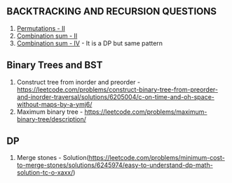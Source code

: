 ## BACKTRACKING AND RECURSION QUESTIONS

1. [Permutations - II](https://leetcode.com/problems/permutations-ii/)
2. [Combination sum - II](https://leetcode.com/problems/combination-sum-ii/description/)
3. [Combination sum - IV](https://leetcode.com/problems/combination-sum-iv/description/) - It is a DP but same pattern


## Binary Trees and BST
1. Construct tree from inorder and preorder - https://leetcode.com/problems/construct-binary-tree-from-preorder-and-inorder-traversal/solutions/6205004/c-on-time-and-oh-space-without-maps-by-a-ymj6/
2. Maximum binary tree - https://leetcode.com/problems/maximum-binary-tree/description/

## DP
1. Merge stones - Solution(https://leetcode.com/problems/minimum-cost-to-merge-stones/solutions/6245974/easy-to-understand-dp-math-solution-tc-o-xaxx/)
